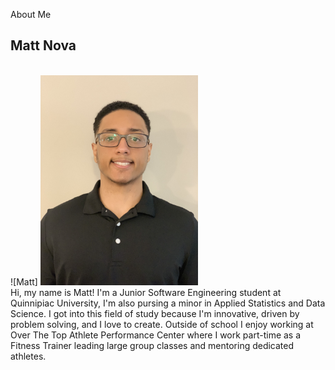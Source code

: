 About Me
<br />
## Matt Nova
<br />
![Matt]
<img src = "./assets/images/MattsHeadShot.jpg" width="50%" height="50%">
<br />
Hi, my name is Matt! I'm a Junior Software Engineering student at Quinnipiac University, I'm also pursing a minor in Applied Statistics and Data Science. I got into this field of study because I'm innovative, driven by problem solving, and I love to create. Outside of school I enjoy working at Over The Top Athlete Performance Center where I work part-time as a Fitness Trainer leading large group classes and mentoring dedicated athletes.
